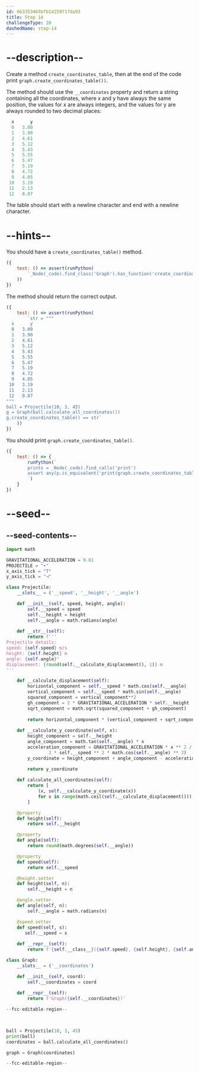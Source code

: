 ```yaml
---
id: 663353465bfb14259717da93
title: Step 14
challengeType: 20
dashedName: step-14
---
```


# --description--

Create a method `create_coordinates_table`, then at the end of the code print `graph.create_coordinates_table())`.

The method should use the `__coordinates` property and return a string containing all the coordinates, where x and y have always the same position, the values for x are always integers, and the values for y are always rounded to two decimal places:

```py
  x      y
  0   3.00
  1   3.90
  2   4.61
  3   5.12
  4   5.43
  5   5.55
  6   5.47
  7   5.19
  8   4.72
  9   4.05
 10   3.19
 11   2.13
 12   0.87  
```

The table should start with a newline character and end with a newline character.

# --hints--

You should have a `create_coordinates_table()` method.

```js
({
    test: () => assert(runPython(
        `_Node(_code).find_class('Graph').has_function('create_coordinates_table')`
    ))
})
```

The method should return the correct output.

```js
({
    test: () => assert(runPython(
        `str = """
  x      y
  0   3.00
  1   3.90
  2   4.61
  3   5.12
  4   5.43
  5   5.55
  6   5.47
  7   5.19
  8   4.72
  9   4.05
 10   3.19
 11   2.13
 12   0.87
"""
ball = Projectile(10, 3, 45)
g = Graph(ball.calculate_all_coordinates())
g.create_coordinates_table() == str`
    ))
})
```

You should print `graph.create_coordinates_table()`.

```js
({
    test: () => {
        runPython(`
        prints = _Node(_code).find_calls('print')
        assert any(p.is_equivalent('print(graph.create_coordinates_table())') for p in prints), "print(graph.create_coordinates_table()) is missing"
        `)
    }
})
```

# --seed--

## --seed-contents--

```py
import math

GRAVITATIONAL_ACCELERATION = 9.81
PROJECTILE = "∙"
x_axis_tick = "T"
y_axis_tick = "⊣"

class Projectile:
    __slots__ = ('__speed', '__height', '__angle')

    def __init__(self, speed, height, angle):
        self.__speed = speed
        self.__height = height
        self.__angle = math.radians(angle)
        
    def __str__(self):
        return f'''
Projectile details:
speed: {self.speed} m/s
height: {self.height} m
angle: {self.angle}°
displacement: {round(self.__calculate_displacement(), 1)} m
'''

    def __calculate_displacement(self):
        horizontal_component = self.__speed * math.cos(self.__angle)
        vertical_component = self.__speed * math.sin(self.__angle)
        squared_component = vertical_component**2
        gh_component = 2 * GRAVITATIONAL_ACCELERATION * self.__height
        sqrt_component = math.sqrt(squared_component + gh_component)
        
        return horizontal_component * (vertical_component + sqrt_component) / GRAVITATIONAL_ACCELERATION
        
    def __calculate_y_coordinate(self, x):
        height_component = self.__height
        angle_component = math.tan(self.__angle) * x
        acceleration_component = GRAVITATIONAL_ACCELERATION * x ** 2 / (
                2 * self.__speed ** 2 * math.cos(self.__angle) ** 2)
        y_coordinate = height_component + angle_component - acceleration_component

        return y_coordinate
    
    def calculate_all_coordinates(self):
        return [
            (x, self.__calculate_y_coordinate(x))
            for x in range(math.ceil(self.__calculate_displacement()))
        ]

    @property
    def height(self):
        return self.__height

    @property
    def angle(self):
        return round(math.degrees(self.__angle))

    @property
    def speed(self):
        return self.__speed

    @height.setter
    def height(self, n):
        self.__height = n

    @angle.setter
    def angle(self, n):
        self.__angle = math.radians(n)

    @speed.setter
    def speed(self, s):
       self.__speed = s
    
    def __repr__(self):
        return f'{self.__class__}({self.speed}, {self.height}, {self.angle})'

class Graph:
    __slots__ = ('__coordinates')

    def __init__(self, coord):
        self.__coordinates = coord
    
    def __repr__(self):
        return f'Graph({self.__coordinates})'

--fcc-editable-region--
    


ball = Projectile(10, 3, 45)
print(ball)
coordinates = ball.calculate_all_coordinates()

graph = Graph(coordinates)

--fcc-editable-region--
```
